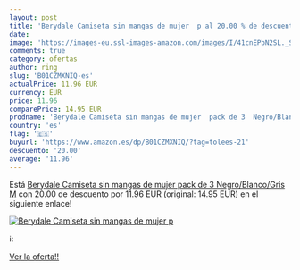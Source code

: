 ```yaml
---
layout: post
title: 'Berydale Camiseta sin mangas de mujer  p al 20.00 % de descuento'
date: 
image: 'https://images-eu.ssl-images-amazon.com/images/I/41cnEPbN2SL._SL200_.jpg'
comments: true
category: ofertas
author: ring
slug: 'B01CZMXNIQ-es'
actualPrice: 11.96 EUR
currency: EUR
price: 11.96
comparePrice: 14.95 EUR
prodname: 'Berydale Camiseta sin mangas de mujer  pack de 3  Negro/Blanco/Gris  M'
country: 'es'
flag: '🇪🇸'
buyurl: 'https://www.amazon.es/dp/B01CZMXNIQ/?tag=tolees-21'
descuento: '20.00'
average: '11.96'
---
```


Está [Berydale Camiseta sin mangas de mujer  pack de 3  Negro/Blanco/Gris  M](https://www.amazon.es/dp/B01CZMXNIQ/?tag=tolees-21) con 20.00 de descuento por 11.96 EUR (original: 14.95 EUR) en el siguiente enlace!

[![Berydale Camiseta sin mangas de mujer  p](https://images-eu.ssl-images-amazon.com/images/I/41cnEPbN2SL._SL200_.jpg)](https://www.amazon.es/dp/B01CZMXNIQ/?tag=tolees-21)

ℹ️:


[Ver la oferta!!](https://www.amazon.es/dp/B01CZMXNIQ/?tag=tolees-21)
